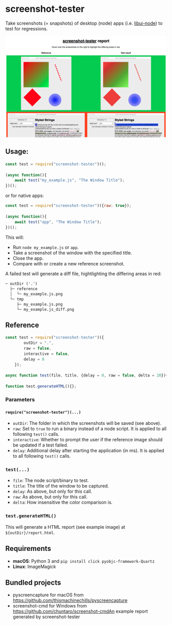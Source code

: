 # screenshot-tester

Take screenshots (= snapshots) of desktop (node) apps (i.e. [libui-node](https://github.com/parro-it/libui-node)) to test for regressions.

![An example report generated by screenshot-tester](report.png "HTML Report")

## Usage:

```js
const test = require("screenshot-tester")();

(async function(){
    await test("my_example.js", "The Window Title");
})();
```

or for native apps:

```js
const test = require("screenshot-tester")({raw: true});

(async function(){
    await test("app", "The Window Title");
})();
```

This will:
- Run `node my_example.js` or `app`.
- Take a screenshot of the window with the specified title.
- Close the app.
- Compare with or create a new reference screenshot.


A failed test will generate a diff file, hightlighting the differing areas in red:

```
─ outDir ('.')
  ├─ reference
  │  └─ my_example.js.png
  └─ tmp
     ├─ my_example.js.png
     └─ my_example.js_diff.png
```

## Reference

```js
const test = require("screenshot-tester")({
        outDir = ".",
        raw = false,
        interactive = false,
        delay = 0
    });

async function test(file, title, {delay = 0, raw = false, delta = 20}){};

function test.generateHTML(){};
```

### Parameters

#### `require("screenshot-tester")(...)`
- `outDir`: The folder in which the screenshots will be saved (see above).
- `raw`: Set to `true` to run a binary instead of a node script. It is applied to all following `test()` calls.
- `interactive`: Whether to prompt the user if the reference image should be updated if a test failed.
- `delay`: Additional delay after starting the application (in ms). It is applied to all following `test()` calls.

### `test(...)`
- `file`: The node script/binary to test.
- `title`: The title of the window to be captured.
- `delay`: As above, but only for this call.
- `raw`: As above, but only for this call.
- `delta`: How insensitive the color comparison is.

### `test.generateHTML()`

This will generate a HTML report (see example image) at `${outDir}/report.html`.

## Requirements

- **macOS**: Python 3 and `pip install click pyobjc-framework-Quartz`
- **Linux**: ImageMagick

## Bundled projects

- pyscreencapture for macOS from https://github.com/thismachinechills/pyscreencapture
- screenshot-cmd for Windows from https://github.com/chuntaro/screenshot-cmdAn example report generated by screenshot-tester
